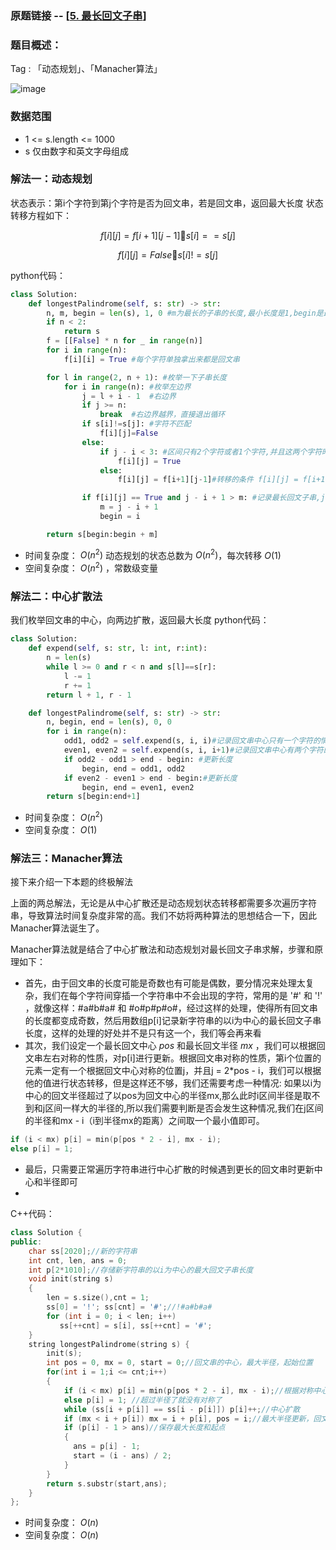 ### 原题链接 -- [[5. 最长回文子串](https://leetcode.cn/problems/longest-palindromic-substring/)]

### 题目概述：
Tag : 「动态规划」、「Manacher算法」

![image](https://user-images.githubusercontent.com/99656524/196643829-0415e9f7-b822-465f-8aa6-544551afd3fa.png)

### 数据范围
* 1 <= s.length <= 1000
* s 仅由数字和英文字母组成

### 解法一：动态规划
状态表示：第i个字符到第j个字符是否为回文串，若是回文串，返回最大长度
状态转移方程如下：

$$
f[i][j] = f[i+1][j-1]  s[i] == s[j] 
$$

$$
f[i][j] = False  s[i] != s[j]
$$

python代码：
```py
class Solution:
    def longestPalindrome(self, s: str) -> str:
        n, m, begin = len(s), 1, 0 #m为最长的子串的长度,最小长度是1,begin是最长回文子串的起始位置，起始下标为0
        if n < 2:
            return s
        f = [[False] * n for _ in range(n)]
        for i in range(n):
            f[i][i] = True #每个字符单独拿出来都是回文串

        for l in range(2, n + 1): #枚举一下子串长度
            for i in range(n): #枚举左边界
                j = l + i - 1  #右边界
                if j >= n:
                    break  #右边界越界，直接退出循环
                if s[i]!=s[j]: #字符不匹配
                    f[i][j]=False
                else:
                    if j - i < 3: #区间只有2个字符或者1个字符,并且这两个字符时相等的
                        f[i][j] = True
                    else:
                        f[i][j] = f[i+1][j-1]#转移的条件 f[i][j] = f[i+1][j-1] and s[i] == s[j]

                if f[i][j] == True and j - i + 1 > m: #记录最长回文子串,j - i + 1是子串的长度
                    m = j - i + 1
                    begin = i

        return s[begin:begin + m]
```

* 时间复杂度： $O(n^2)$ 动态规划的状态总数为 $O(n^2)$，每次转移 $O(1)$
* 空间复杂度： $O(n^2)$ ，常数级变量

### 解法二：中心扩散法
我们枚举回文串的中心，向两边扩散，返回最大长度
python代码：
```py
class Solution:
    def expend(self, s: str, l: int, r:int):
        n = len(s)
        while l >= 0 and r < n and s[l]==s[r]:
            l -= 1
            r += 1
        return l + 1, r - 1

    def longestPalindrome(self, s: str) -> str:
        n, begin, end = len(s), 0, 0
        for i in range(n):
            odd1, odd2 = self.expend(s, i, i)#记录回文串中心只有一个字符的情况（奇数长度）
            even1, even2 = self.expend(s, i, i+1)#记录回文串中心有两个字符的情况（偶数长度）
            if odd2 - odd1 > end - begin: #更新长度
                begin, end = odd1, odd2
            if even2 - even1 > end - begin:#更新长度
                begin, end = even1, even2
        return s[begin:end+1]
```

* 时间复杂度： $O(n^2)$
* 空间复杂度： $O(1)$ 

### 解法三：Manacher算法
接下来介绍一下本题的终极解法

上面的两总解法，无论是从中心扩散还是动态规划状态转移都需要多次遍历字符串，导致算法时间复杂度非常的高。我们不妨将两种算法的思想结合一下，因此Manacher算法诞生了。

Manacher算法就是结合了中心扩散法和动态规划对最长回文子串求解，步骤和原理如下：

* 首先，由于回文串的长度可能是奇数也有可能是偶数，要分情况来处理太复杂，我们在每个字符间穿插一个字符串中不会出现的字符，常用的是 '#' 和 '!' ，就像这样：#a#b#a# 和 #o#p#p#o#，经过这样的处理，使得所有回文串的长度都变成奇数，然后用数组p[i]记录新字符串的以i为中心的最长回文子串长度，这样的处理的好处并不是只有这一个，我们等会再来看
* 其次，我们设定一个最长回文中心 $pos$ 和最长回文半径 $mx$ ，我们可以根据回文串左右对称的性质，对p[i]进行更新。根据回文串对称的性质，第i个位置的元素一定有一个根据回文中心对称的位置j，并且j = 2*pos - i，我们可以根据他的值进行状态转移，但是这样还不够，我们还需要考虑一种情况: 如果以i为中心的回文半径超过了以pos为回文中心的半径mx,那么此时i区间半径是取不到和j区间一样大的半径的,所以我们需要判断是否会发生这种情况,我们在j区间的半径和mx - i（i到半径mx的距离）之间取一个最小值即可。
```cpp
if (i < mx) p[i] = min(p[pos * 2 - i], mx - i);
else p[i] = 1;
```
* 最后，只需要正常遍历字符串进行中心扩散的时候遇到更长的回文串时更新中心和半径即可
* 
C++代码：
```cpp
class Solution {
public:
    char ss[2020];//新的字符串
    int cnt, len, ans = 0;
    int p[2*1010];//存储新字符串的以i为中心的最大回文子串长度
    void init(string s)
    {
        len = s.size(),cnt = 1;
        ss[0] = '!'; ss[cnt] = '#';//!#a#b#a#
        for (int i = 0; i < len; i++)
           ss[++cnt] = s[i], ss[++cnt] = '#';
    }
    string longestPalindrome(string s) {
        init(s);
        int pos = 0, mx = 0, start = 0;//回文串的中心，最大半径，起始位置
        for(int i = 1;i <= cnt;i++)
        {
            if (i < mx) p[i] = min(p[pos * 2 - i], mx - i);//根据对称中心得出状态转移方程
            else p[i] = 1; //超过半径了就没有对称了
            while (ss[i + p[i]] == ss[i - p[i]]) p[i]++;//中心扩散
            if (mx < i + p[i]) mx = i + p[i], pos = i;//最大半径更新，回文中心也更新
            if (p[i] - 1 > ans)//保存最大长度和起点
            {
              ans = p[i] - 1;
              start = (i - ans) / 2;
            }
        }
        return s.substr(start,ans);
    }
};
```
* 时间复杂度： $O(n)$
* 空间复杂度： $O(n)$ 

